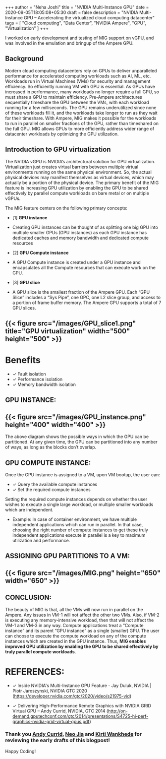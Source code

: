 +++
author = "Neha Joshi"
title = "NVIDIA Multi-Instance GPU"
date = 2020-09-05T18:05:08+05:30
draft = false
description = "NVIDIA Multi-Instance GPU – Accelerating the virtualized cloud computing datacenter"
tags = [
    "Cloud computing",
    "Data Center",
    "NVIDIA Ampere",
    "GPU",
    "Virtualization"
]
+++

I worked on early development and testing of MIG support on vGPU, and was involved in the emulation and bringup of the Ampere GPU.

## Background

Modern cloud computing datacenters rely on GPUs to deliver unparalleled performance for accelerated computing workloads such as AI, ML, etc. Workloads run in Virtual Machines (VMs) for security and management efficiency. So efficiently running VM with GPU is essential. As GPUs have increased in performance, many workloads no longer require a full GPU, so must share a GPU to maintain efficiency. Pre-Ampere architectures sequentially timeshare the GPU between the VMs, with each workload running for a few milliseconds. The GPU remains underutilized since none of these workloads fill it, and the workloads take longer to run as they wait for their timeshare. With Ampere, MIG makes it possible for the workloads to run in parallel on smaller fractions of the GPU, rather than timeshared on the full GPU.
MIG allows GPUs to more efficiently address wider range of datacenter workloads by optimizing the GPU utilization.

## Introduction to GPU virtualization

The NVIDIA vGPU is NVIDIA’s architectural solution for GPU virtualization. Virtualization just creates virtual barriers between multiple virtual environments running on the same physical environment. So, the actual physical devices may manifest themselves as virtual devices, which may actually be a portion of the physical device.
The primary benefit of the MIG feature is increasing GPU utilization by enabling the GPU to be shared effectively by parallel compute workloads on bare metal or on multiple vGPUs.

The MIG feature centers on the following primary concepts:

- [1] **GPU instance**

- Creating GPU instances can be thought of as splitting one big GPU into multiple smaller GPUs (GPU instances) as each GPU instance has dedicated caches and memory bandwidth and dedicated compute resources

- [2] **GPU Compute instance**

- A GPU Compute instance is created under a GPU instance and encapsulates all the Compute resources that can execute work on the GPU.

- [3] **GPU slice**

- A GPU slice is the smallest fraction of the Ampere GPU. Each “GPU Slice” includes a “Sys Pipe”, one GPC, one L2 slice group, and access to a portion of frame buffer memory. The Ampere GPU supports a total
of 7 GPU slices.


## {{< figure src="/images/GPU_slice1.png" title="GPU virtualization" width="500" height="500" >}}

# Benefits
- ✓ Fault isolation
- ✓ Performance isolation
- ✓ Memory bandwidth isolation

## GPU INSTANCE:
## {{< figure src="/images/GPU_instance.png" height="400" width="400" >}}

The above diagram shows the possible ways in which the GPU can be partitioned. At any given time, the GPU can be partitioned into any number of ways, as long as the blocks don’t overlap.

## GPU COMPUTE INSTANCE:
Once the GPU instance is assigned to a VM, upon VM bootup, the user can:
- ✓ Query the available compute instances
- ✓ Set the required compute instances

Setting the required compute instances depends on whether the user wishes to execute a single large workload, or multiple smaller workloads which are independent.
- Example: In case of container environment, we have multiple independent applications which can run in parallel. In that case, choosing the right number of compute instances to get these truly independent applications execute in parallel is a key to maximum utilization and performance.

## ASSIGNING GPU PARTITIONS TO A VM:
## {{< figure src="/images/MIG.png" height="650" width="650" >}}

## CONCLUSION:
The beauty of MIG is that, all the VMs will now run in parallel on the Ampere. Any issues in VM-1 will not affect the other two VMs. Also, if VM-2 is executing any memory-intensive workload, then that will not affect the VM-1 and VM-3 in any way.
Compute applications treat a “Compute instance” and its parent “GPU instance” as a single (smaller) GPU. The user can choose to execute the compute workload on any of the compute instances which are created in the GPU instance.
Thus, **MIG enables improved GPU utilization by enabling the GPU to be shared effectively by truly parallel compute workloads**.

# REFERENCES:
- ✓ Inside NVIDIA's Multi-Instance GPU Feature - Jay Duluk, NVIDIA | Piotr Jaroszynski, NVIDIA
GTC 2020 (https://developer.nvidia.com/gtc/2020/video/s21975-vid)

- ✓ Delivering High-Performance Remote Graphics with NVIDIA GRID Virtual GPU – Andy Currid, NVIDIA, GTC 2014 (http://on-demand.gputechconf.com/gtc/2014/presentations/S4725-hi-perf-graphics-nvidia-grid-virtual-gpus.pdf)

### Thank you [Andy Currid](https://www.linkedin.com/in/andycurrid/), [Neo Jia](https://www.linkedin.com/in/neojia/) and [Kirti Wankhede](https://www.linkedin.com/in/kirti-wankhede-87249520/) for reviewing the early drafts of this blogpost!

Happy Coding!